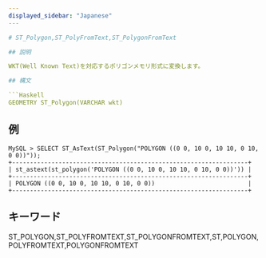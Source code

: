 ```yaml
---
displayed_sidebar: "Japanese"
---

# ST_Polygon,ST_PolyFromText,ST_PolygonFromText

## 説明

WKT(Well Known Text)を対応するポリゴンメモリ形式に変換します。

## 構文

```Haskell
GEOMETRY ST_Polygon(VARCHAR wkt)
```

## 例

```Plain Text
MySQL > SELECT ST_AsText(ST_Polygon("POLYGON ((0 0, 10 0, 10 10, 0 10, 0 0))"));
+------------------------------------------------------------------+
| st_astext(st_polygon('POLYGON ((0 0, 10 0, 10 10, 0 10, 0 0))')) |
+------------------------------------------------------------------+
| POLYGON ((0 0, 10 0, 10 10, 0 10, 0 0))                          |
+------------------------------------------------------------------+
```

## キーワード

ST_POLYGON,ST_POLYFROMTEXT,ST_POLYGONFROMTEXT,ST,POLYGON,POLYFROMTEXT,POLYGONFROMTEXT
```